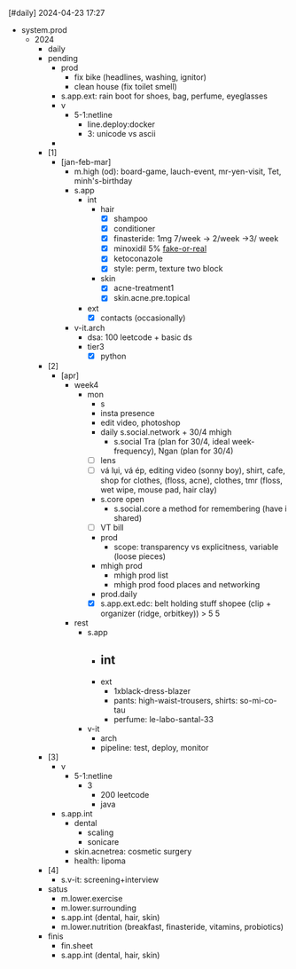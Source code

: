 [#daily]
2024-04-23
17:27

- system.prod
	- 2024
		- daily
		- pending
			- prod
				- fix bike (headlines, washing, ignitor)
				- clean house (fix toilet smell)
			- s.app.ext: rain boot for shoes, bag, perfume, eyeglasses
			- v
				- 5-1:netline
					- line.deploy:docker
					- 3: unicode vs ascii
			- 
		- [1]
			- [jan-feb-mar]
				- m.high (od): board-game, lauch-event, mr-yen-visit, Tet, minh's-birthday
				- s.app
					- int
						- hair
							- [x] shampoo
							- [x] conditioner
							- [x] finasteride: 1mg 7/week -> 2/week ->3/ week
							- [x] minoxidil 5% [fake-or-real](https://www.cosmetics-hut.com/blogs/minoxidil/a-practical-guide-to-identifying-fake-kirkland-minoxidil)
							- [x] ketoconazole
							- [x] style: perm, texture two block
						- skin
							- [x] acne-treatment1
							- [x] skin.acne.pre.topical
					- ext
						- [x] contacts (occasionally)
				- v-it.arch
					- dsa: 100 leetcode + basic ds
					- tier3
						- [x] python
		- [2]
			- [apr]
				- week4
					- mon
						- s
						- insta presence
						- edit video, photoshop
						- daily s.social.network + 30/4 mhigh
							- s.social Tra (plan for 30/4, ideal week-frequency), Ngan (plan for 30/4)
						- [ ] lens
						- [ ] vá lụi, vá ép, editing video (sonny boy), shirt, cafe, shop for clothes, (floss, acne), clothes, tmr (floss, wet wipe, mouse pad, hair clay)
						- s.core open
							- s.social.core a method for remembering (have i shared)
						- [ ] VT bill
						- prod
							- scope: transparency vs explicitness, variable (loose pieces)
						- mhigh prod
							- mhigh prod list
							- mhigh prod food places and networking
						- prod.daily
						- [x] s.app.ext.edc: belt holding stuff shopee (clip + organizer (ridge, orbitkey))  > 5 5 
				- rest
					- s.app
						- int
							- 
						- ext
							- 1xblack-dress-blazer
							- pants: high-waist-trousers, shirts: so-mi-co-tau
							- perfume: le-labo-santal-33
					- v-it
						- arch
						- pipeline: test, deploy, monitor
		- [3]
			- v
				- 5-1:netline
					- 3
						- 200 leetcode
						- java
			- s.app.int
				- dental
					- scaling
					- sonicare
				- skin.acnetrea: cosmetic surgery
				- health: lipoma
		- [4]
			- s.v-it: screening+interview
		- satus
			- m.lower.exercise
			- m.lower.surrounding
			- s.app.int (dental, hair, skin)
			- m.lower.nutrition (breakfast, finasteride, vitamins, probiotics)
		- finis
			- fin.sheet
			- s.app.int (dental, hair, skin)
